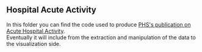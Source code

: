 ## Hospital Acute Activity 

In this folder you can find the code used to produce [PHS's publication on Acute Hospital Activity](https://beta.isdscotland.org/find-publications-and-data/health-services/hospital-care/acute-hospital-activity-and-nhs-beds-information-quarterly/26-may-2020/data-explorer/).  
Eventually it will include from the extraction and manipulation of the data to the visualization side.
